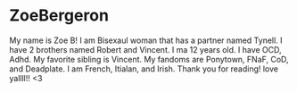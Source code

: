 # ZoeBergeron
My name is Zoe B! I am Bisexaul woman that has a partner named Tynell. I have 2 brothers named Robert and Vincent. I ma 12 years old. I have OCD, Adhd. My favorite sibling is Vincent. My fandoms are Ponytown, FNaF, CoD, and Deadplate. I am French, Itialan, and Irish. Thank you for reading! love yallll!! <3
